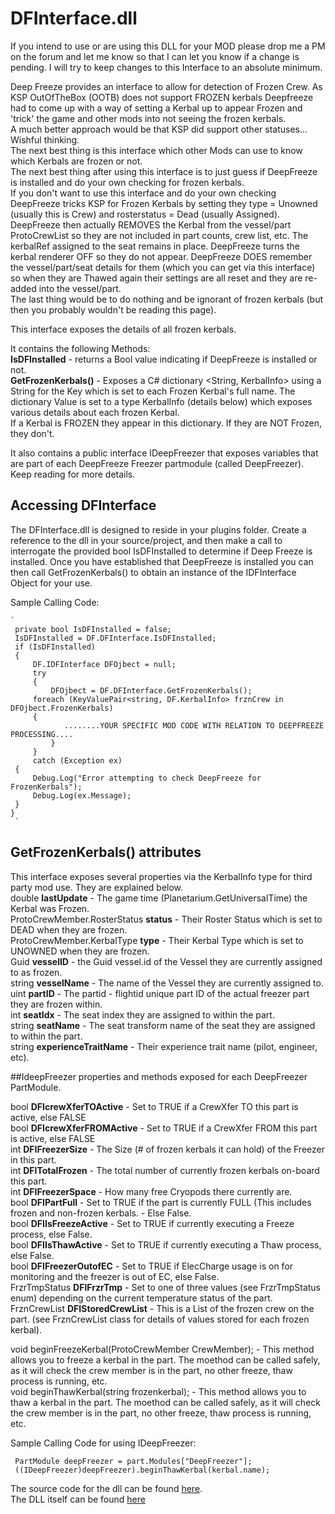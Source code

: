 # DFInterface.dll

If you intend to use or are using this DLL for your MOD please drop me a PM on the forum and let me know so that I can let you know if a change is pending. I will try to keep changes to this Interface to an absolute minimum.

Deep Freeze provides an interface to allow for detection of Frozen Crew. 
As KSP OutOfTheBox (OOTB) does not support FROZEN kerbals Deepfreeze had to come up with a way of setting a Kerbal up to appear Frozen and 'trick' the game and other mods into not seeing the frozen kerbals.  
A much better approach would be that KSP did support other statuses... Wishful thinking.  
The next best thing is  this interface which other Mods can use to know which Kerbals are frozen or not.  
The next best thing after using this interface is to just guess if DeepFreeze is installed and do your own checking for frozen kerbals.  
If you don't want to use this interface and do your own checking DeepFreeze tricks KSP for Frozen Kerbals by setting they type = Unowned (usually this is Crew) and rosterstatus = Dead (usually Assigned). 
DeepFreeze then actually REMOVES the Kerbal from the vessel/part ProtoCrewList so they are not included in part counts, crew list, etc. The kerbalRef assigned to the seat remains in place. DeepFreeze turns the kerbal renderer OFF so they do not appear. DeepFreeze DOES remember the vessel/part/seat details for them (which you can get via this interface) so when they are Thawed again their settings are all reset and they are re-added into the vessel/part.  
The last thing would be to do nothing and be ignorant of frozen kerbals (but then you probably wouldn't be reading this page).  

This interface exposes the details of all frozen kerbals.    

It contains the following Methods:    
**IsDFInstalled** - returns a Bool value indicating if DeepFreeze is installed or not.  
**GetFrozenKerbals()** - Exposes a C# dictionary <String, KerbalInfo> using a String for the  Key which is set to each Frozen Kerbal's full name. The dictionary Value is set to a type KerbalInfo (details below) which exposes various details about each frozen Kerbal.  
If a Kerbal is FROZEN they appear in this dictionary. If they are NOT Frozen, they don't.  

It also contains a public interface IDeepFreezer that exposes variables that are part of each DeepFreeze Freezer partmodule (called DeepFreezer). Keep reading for more details.  

## Accessing DFInterface

The DFInterface.dll is designed to reside in your plugins folder. Create a reference to the dll in your source/project, and then make a call to interrogate the provided bool IsDFInstalled to determine if Deep Freeze is installed. Once you have established that DeepFreeze is installed you can then call GetFrozenKerbals() to obtain an instance of the IDFInterface Object for your use.

Sample Calling Code:  

    `
     private bool IsDFInstalled = false;  
     IsDFInstalled = DF.DFInterface.IsDFInstalled;  
     if (IsDFInstalled)  
     {  
         DF.IDFInterface DFOjbect = null;   
         try  
         {  
             DFOjbect = DF.DFInterface.GetFrozenKerbals();  
  	     foreach (KeyValuePair<string, DF.KerbalInfo> frznCrew in DFOjbect.FrozenKerbals)  
	     {  
                ........YOUR SPECIFIC MOD CODE WITH RELATION TO DEEPFREEZE PROCESSING....  
             }  
         }  
         catch (Exception ex)  
	 {
	     Debug.Log("Error attempting to check DeepFreeze for FrozenKerbals");
	     Debug.Log(ex.Message);
	 }
    }  
     `

## GetFrozenKerbals() attributes
This interface exposes several properties via the KerbalInfo type for third party mod use. They are explained below.  
double **lastUpdate** - The game time (Planetarium.GetUniversalTime) the Kerbal was Frozen.  
ProtoCrewMember.RosterStatus **status** - Their Roster Status which is set to DEAD when they are frozen.  
ProtoCrewMember.KerbalType **type** - Their Kerbal Type which is set to UNOWNED when they are frozen.  
Guid **vesselID** - the Guid vessel.id of the Vessel they are currently assigned to as frozen.  
string **vesselName** - The name of the Vessel they are currently assigned to.  
uint **partID** - The partid - flightid unique part ID of the actual freezer part they are frozen within.  
int **seatIdx** - The seat index they are assigned to within the part.  
string **seatName** - The seat transform name of the seat they are assigned to within the part.  
string **experienceTraitName** - Their experience trait name (pilot, engineer, etc).  
  

##IdeepFreezer properties and methods exposed for each DeepFreezer PartModule.  
  
bool **DFIcrewXferTOActive** - Set to TRUE if a CrewXfer TO this part is active, else FALSE  
bool **DFIcrewXferFROMActive** - Set to TRUE if a CrewXfer FROM this part is active, else FALSE   
int **DFIFreezerSize** - The Size (# of frozen kerbals it can hold) of the Freezer in this part.  
int **DFITotalFrozen** - The total number of currently frozen kerbals on-board this part.  
int **DFIFreezerSpace** - How many free Cryopods there currently are.   
bool **DFIPartFull** - Set to TRUE if the part is currently FULL (This includes frozen and non-frozen kerbals.  - Else False.   
bool **DFIIsFreezeActive** - Set to TRUE if currently executing a Freeze process, else False.     
bool **DFIIsThawActive** - Set to TRUE if currently executing a Thaw process, else False.      
bool **DFIFreezerOutofEC** - Set to TRUE if ElecCharge usage is on for monitoring and the freezer is out of EC, else False.     
FrzrTmpStatus **DFIFrzrTmp** - Set to one of three values (see FrzrTmpStatus enum) depending on the current temperature status of the part.  
FrznCrewList **DFIStoredCrewList** - This is a List of the frozen crew on the part. (see FrznCrewList class for details of values stored for each frozen kerbal).  

void beginFreezeKerbal(ProtoCrewMember CrewMember); -  This method allows you to freeze a kerbal in the part. The moethod can be called safely, as it will check the crew member is in the part, no other freeze, thaw process is running, etc.  
void beginThawKerbal(string frozenkerbal); -  This method allows you to thaw a kerbal in the part. The moethod can be called safely, as it will check the crew member is in the part, no other freeze, thaw process is running, etc.    
 
 
Sample Calling Code for using IDeepFreezer:  

     PartModule deepFreezer = part.Modules["DeepFreezer"];
     ((IDeepFreezer)deepFreezer).beginThawKerbal(kerbal.name);

The source code for the dll can be found [here](https://github.com/JPLRepo/DeepFreeze/tree/master/Source/DFInterface).  
The DLL itself can be found [here](https://github.com/JPLRepo/DeepFreeze/blob/master/DFInterface.zip)

